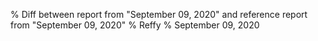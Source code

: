 % Diff between report from "September 09, 2020" and reference report from "September 09, 2020"
% Reffy
% September 09, 2020

